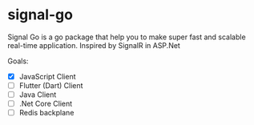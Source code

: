 # signal-go
Signal Go is a go package that help you to make super fast and scalable real-time application. Inspired by SignalR in ASP.Net

Goals:
- [x] JavaScript Client
- [ ] Flutter (Dart) Client
- [ ] Java Client
- [ ] .Net Core Client
- [ ] Redis backplane
